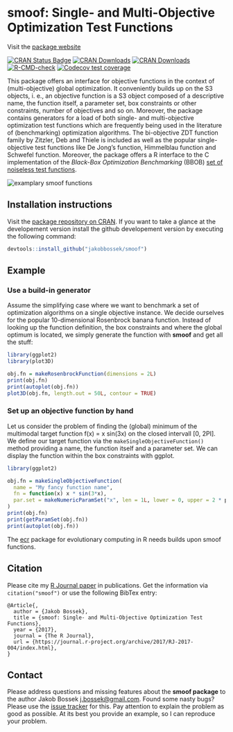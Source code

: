 
# smoof: Single- and Multi-Objective Optimization Test Functions

Visit the [package website](https://jakobbossek.github.io/smoof/)

<!-- badges: start -->

[![CRAN Status
Badge](http://www.r-pkg.org/badges/version/smoof)](https://CRAN.R-project.org/package=smoof)
[![CRAN
Downloads](http://cranlogs.r-pkg.org/badges/smoof)](https://CRAN.R-project.org/package=smoof)
[![CRAN
Downloads](http://cranlogs.r-pkg.org/badges/grand-total/smoof?color=orange)](https://CRAN.R-project.org/package=smoof)
[![R-CMD-check](https://github.com/jakobbossek/smoof/workflows/R-CMD-check/badge.svg)](https://github.com/jakobbossek/smoof/actions)
[![Codecov test
coverage](https://codecov.io/gh/jakobbossek/smoof/branch/master/graph/badge.svg)](https://app.codecov.io/gh/jakobbossek/smoof?branch=master)
<!-- badges: end -->

This package offers an interface for objective functions in the context
of (multi-objective) global optimization. It conveniently builds up on
the S3 objects, i. e., an objective function is a S3 object composed of
a descriptive name, the function itself, a parameter set, box
constraints or other constraints, number of objectives and so on.
Moreover, the package contains generators for a load of both single- and
multi-objective optimization test functions which are frequently being
used in the literature of (benchmarking) optimization algorithms. The
bi-objective ZDT function family by Zitzler, Deb and Thiele is included
as well as the popular single-objective test functions like De Jong’s
function, Himmelblau function and Schwefel function. Moreover, the
package offers a R interface to the C implementation of the *Black-Box
Optimization Benchmarking* (BBOB) [set of noiseless test
functions](http://numbbo.github.io/coco/?id=bbob-2009-downloads).

![examplary smoof
functions](https://raw.githubusercontent.com/jakobbossek/smoof/screenshots/smoof_funs_example.png)

## Installation instructions

Visit the [package repository on
CRAN](https://cran.r-project.org/package=smoof). If you
want to take a glance at the developement version install the github
developement version by executing the following command:

``` r
devtools::install_github("jakobbossek/smoof")
```

## Example

### Use a build-in generator

Assume the simplifying case where we want to benchmark a set of
optimization algorithms on a single objective instance. We decide
ourselves for the popular 10-dimensional Rosenbrock banana function.
Instead of looking up the function definition, the box constraints and
where the global optimum is located, we simply generate the function
with **smoof** and get all the stuff:

``` r
library(ggplot2)
library(plot3D)

obj.fn = makeRosenbrockFunction(dimensions = 2L)
print(obj.fn)
print(autoplot(obj.fn))
plot3D(obj.fn, length.out = 50L, contour = TRUE)
```

### Set up an objective function by hand

Let us consider the problem of finding the (global) minimum of the
multimodal target function f(x) = x sin(3x) on the closed intervall \[0,
2PI\]. We define our target function via the
`makeSingleObjectiveFunction()` method providing a name, the function
itself and a parameter set. We can display the function within the box
constraints with ggplot.

``` r
library(ggplot2)

obj.fn = makeSingleObjectiveFunction(
  name = "My fancy function name",
  fn = function(x) x * sin(3*x),
  par.set = makeNumericParamSet("x", len = 1L, lower = 0, upper = 2 * pi)
)
print(obj.fn)
print(getParamSet(obj.fn))
print(autoplot(obj.fn))
```

The [ecr](https://github.com/jakobbossek/ecr2) package for evolutionary
computing in R needs builds upon smoof functions.

## Citation

Please cite my [R Journal
paper](https://journal.r-project.org/archive/2017/RJ-2017-004/index.html)
in publications. Get the information via `citation("smoof")` or use the
following BibTex entry:

    @Article{,
      author = {Jakob Bossek},
      title = {smoof: Single- and Multi-Objective Optimization Test Functions},
      year = {2017},
      journal = {The R Journal},
      url = {https://journal.r-project.org/archive/2017/RJ-2017-004/index.html},
    }

## Contact

Please address questions and missing features about the **smoof
package** to the author Jakob Bossek <j.bossek@gmail.com>. Found some
nasty bugs? Please use the [issue
tracker](https://github.com/jakobbossek/smoof/issues) for this. Pay
attention to explain the problem as good as possible. At its best you
provide an example, so I can reproduce your problem.

